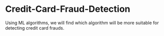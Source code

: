# Credit-Card-Fraud-Detection
Using ML algorithms, we will find which algorithm will be more suitable for detecting credit card frauds.
